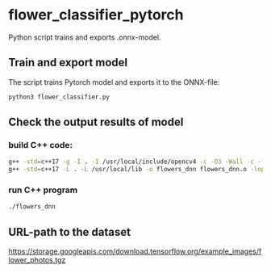 # flower_classifier_pytorch
Python script trains and exports .onnx-model.

## Train and export model
The script trains Pytorch model and exports it to the ONNX-file:
```bash
python3 flower_classifier.py
```

## Check the output results of model
### build C++ code:
```bash
g++ -std=c++17 -g -I . -I /usr/local/include/opencv4 -c -O3 -Wall -c -fmessage-length=0 flowers_dnn.cpp
g++ -std=c++17 -L . -L /usr/local/lib -o flowers_dnn flowers_dnn.o -lopencv_core -lopencv_imgproc -lopencv_imgcodecs -lopencv_highgui -lopencv_ml -lopencv_flann -lopencv_objdetect -lopencv_calib3d -lopencv_features2d -lopencv_video -lopencv_videoio -lopencv_dnn
```
### run C++ program
```bash
./flowers_dnn
```

## URL-path to the dataset
https://storage.googleapis.com/download.tensorflow.org/example_images/flower_photos.tgz
